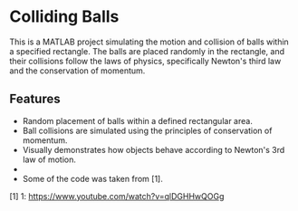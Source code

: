 # Colliding Balls

This is a MATLAB project simulating the motion and collision of balls within a specified rectangle. The balls are placed randomly in the rectangle, and their collisions follow the laws of physics, specifically Newton's third law and the conservation of momentum.

## Features
- Random placement of balls within a defined rectangular area.
- Ball collisions are simulated using the principles of conservation of momentum.
- Visually demonstrates how objects behave according to Newton's 3rd law of motion.
-
- Some of the code was taken from [1]. 

[1] 1: https://www.youtube.com/watch?v=qlDGHHwQOGg
